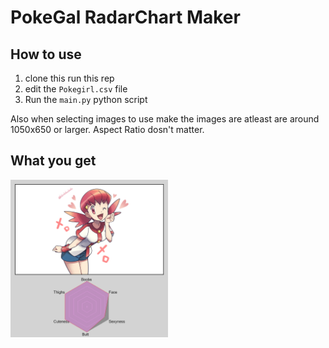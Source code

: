 # PokeGal RadarChart Maker

## How to use
 
1. clone this run this rep
2. edit the `Pokegirl.csv` file
3. Run the `main.py` python script

Also  when selecting images to use make the images are atleast are around 1050x650 or larger. Aspect Ratio dosn't matter. 

## What you get

<img id="girl" width="50%" src="charts/11_Whitney.png">
